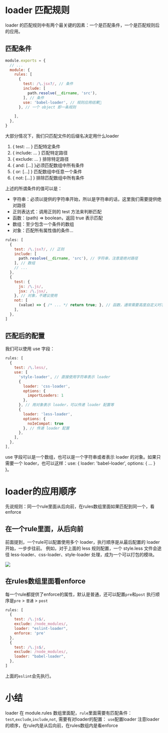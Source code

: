# loader 匹配规则
loader 的匹配规则中有两个最关键的因素：一个是匹配条件，一个是匹配规则后的应用。

## 匹配条件
```js
module.exports = {
  // ...
  module: {
    rules: [ 
      {
        test: /\.jsx?/, // 条件
        include: [ 
          path.resolve(__dirname, 'src'),
        ], // 条件
        use: 'babel-loader', // 规则应用结果
      }, // 一个 object 即一条规则
    
    ],
  },
}
```
大部分情况下，我们只匹配文件的后缀名决定用什么loader

1. { test: ... } 匹配特定条件
2. { include: ... } 匹配特定路径
3. { exclude: ... } 排除特定路径
4. { and: [...] }必须匹配数组中所有条件
5. { or: [...] } 匹配数组中任意一个条件
6. { not: [...] } 排除匹配数组中所有条件

上述的所谓条件的值可以是：

- 字符串：必须以提供的字符串开始，所以是字符串的话，这里我们需要提供绝对路径
- 正则表达式：调用正则的 test 方法来判断匹配
- 函数：(path) => boolean，返回 true 表示匹配
- 数组：至少包含一个条件的数组
- 对象：匹配所有属性值的条件...


```js
rules: [
  {
    test: /\.jsx?/, // 正则
    include: [
      path.resolve(__dirname, 'src'), // 字符串，注意是绝对路径
    ], // 数组
    // ...
  },
  {
    test: {
      js: /\.js/,
      jsx: /\.jsx/,
    }, // 对象，不建议使用
    not: [
      (value) => { /* ... */ return true; }, // 函数，通常需要高度自定义时才会使用
    ],
  },
]
```

## 匹配后的配置
我们可以使用 use 字段：
```js
rules: [
  {
    test: /\.less/,
    use: [
      'style-loader', // 直接使用字符串表示 loader
      {
        loader: 'css-loader',
        options: {
          importLoaders: 1
        },
      }, // 用对象表示 loader，可以传递 loader 配置等
      {
        loader: 'less-loader',
        options: {
          noIeCompat: true
        }, // 传递 loader 配置
      },
    ],
  },
],
```

use 字段可以是一个数组，也可以是一个字符串或者表示 loader 的对象。如果只需要一个 loader，也可以这样：use: { loader: 'babel-loader', options: { ... } }。


# loader的应用顺序
先说规则：同一个rule里面从后向前，在rules数组里面如果匹配到同一个，看enforce

## 在一个rule里面，从后向前
前面提到，一个rule可以配置使用多个 loader，执行顺序是从最后配置的 loader 开始，一步步往前。
例如，对于上面的 less 规则配置，一个 style.less 文件会途径 less-loader、css-loader、style-loader 处理，成为一个可以打包的模块。

![](http://p8cyzbt5x.bkt.clouddn.com/UC20180615_005531.png)

## 在rules数组里面看enforce
每一个rule都提供了enforce的属性，默认是普通，还可以配置`pre`和`post`
执行顺序是`pre` > `普通` > `post`
```js
rules: [
  {
    test: /\.js$/,
    exclude: /node_modules/,
    loader: "eslint-loader",
    enforce: 'pre'
  },
  {
    test: /\.js$/,
    exclude: /node_modules/,
    loader: "babel-loader",
  },
]
```
上面的`eslint`会先执行。


# 小结

loader 在 module.rules 数组里面配，`rule`里面需要有匹配条件：`test`,`exclude`,`include`,`not`, 需要有对loader的配置：
 `use`配置loader
 注意loader的顺序，在rule内是从后向前，在rules数组内是看enforce


